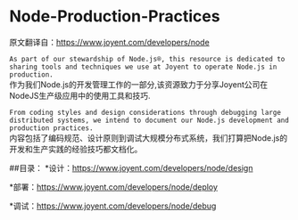 # Node-Production-Practices

原文翻译自：https://www.joyent.com/developers/node  

`As part of our stewardship of Node.js®, this resource is dedicated to sharing tools and techniques we use at Joyent to operate Node.js in production.`  
作为我们Node.js的开发管理工作的一部分,该资源致力于分享Joyent公司在NodeJS生产级应用中的使用工具和技巧.  

`From coding styles and design considerations through debugging large distributed systems, we intend to document our Node.js development and production practices.`   
内容包括了编码规范、设计原则到调试大规模分布式系统，我们打算把Node.js的开发和生产实践的经验技巧都文档化。

##目录：
*设计：https://www.joyent.com/developers/node/design

*部署：https://www.joyent.com/developers/node/deploy

*调试：https://www.joyent.com/developers/node/debug
